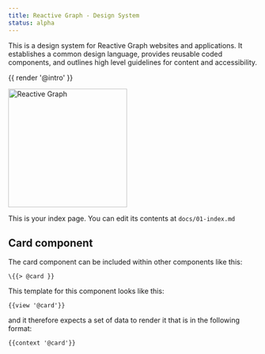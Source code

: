 ```yaml
---
title: Reactive Graph - Design System
status: alpha
---
```


This is a design system for Reactive Graph websites and applications. It establishes a common design language, provides reusable coded components, and outlines high level guidelines for content and accessibility.

{{ render '@intro' }}

<img src="{{ path '/logo/full/reactive-graph-full-mexican-pink.svg' }}" style="height: 240px;" alt="Reactive Graph">


This is your index page. You can edit its contents at `docs/01-index.md`

## Card component

The card component can be included within other components like this:

```
\{{> @card }}
```

This template for this component looks like this:

```
{{view '@card'}}
```

and it therefore expects a set of data to render it that is in the following format:

```
{{context '@card'}}
```
